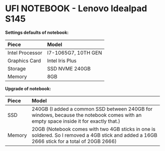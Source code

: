 # UFI NOTEBOOK - Lenovo Idealpad S145

**Settings defaults of notebook:**

Piece|Model
:----|:----
Intel Processor|I7-1065G7, 10TH GEN
Graphics Card|Intel Iris Plus
Storage|SSD NVME 240GB
Memory|8GB

**Upgrade of notebook:**

Piece|Model
:----|:----
SSD|240GB (I added a common SSD between 240GB for windows, because the notebook comes with an empty space inside it for exactly that.)
Memory|20GB (Notebook comes with two 4GB sticks in one is soldered. So I removed a 4GB stick and added a 16GB 2666 stick for a total of 20GB 2666)